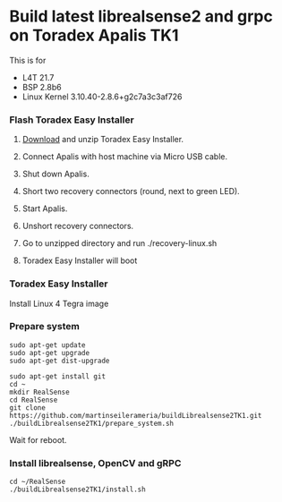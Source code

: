 # Build latest librealsense2 and grpc on Toradex Apalis TK1

This is for
* L4T 21.7
* BSP 2.8b6
* Linux Kernel 3.10.40-2.8.6+g2c7a3c3af726


### Flash Toradex Easy Installer

1. [Download](https://docs.toradex.com/104851-apalis-tk1-toradexeasyinstaller.zip) and unzip Toradex Easy Installer.

2. Connect Apalis with host machine via Micro USB cable. 
3. Shut down Apalis.
4. Short two recovery connectors (round, next to green LED).
5. Start Apalis.
6. Unshort recovery connectors.
7. Go to unzipped directory and run ./recovery-linux.sh
8. Toradex Easy Installer will boot

### Toradex Easy Installer

Install Linux 4 Tegra image

### Prepare system
```
sudo apt-get update
sudo apt-get upgrade
sudo apt-get dist-upgrade

sudo apt-get install git
cd ~
mkdir RealSense
cd RealSense
git clone https://github.com/martinseilerameria/buildLibrealsense2TK1.git
./buildLibrealsense2TK1/prepare_system.sh
```
Wait for reboot.

### Install librealsense, OpenCV and gRPC
```
cd ~/RealSense
./buildLibrealsense2TK1/install.sh
```
